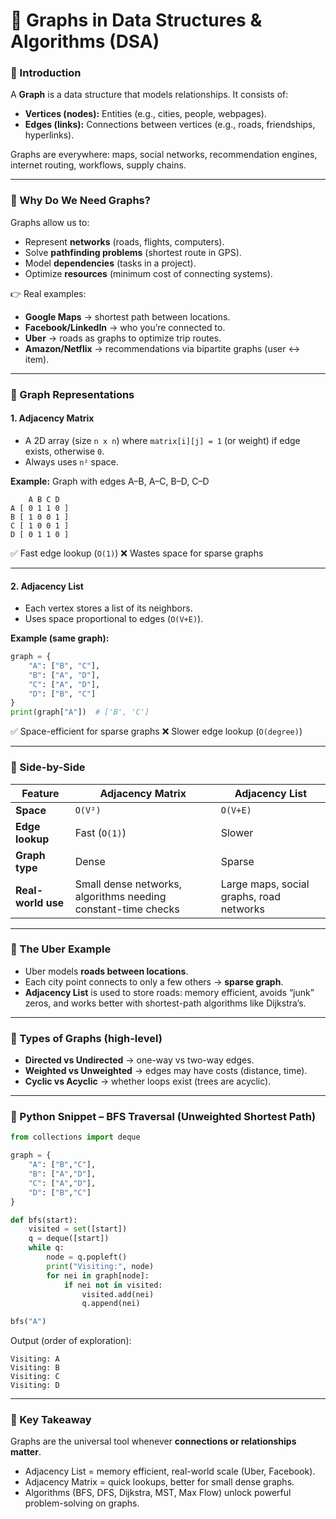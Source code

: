 # 📘 Graphs in Data Structures & Algorithms (DSA)

### 🔹 Introduction

A **Graph** is a data structure that models relationships. It consists of:

* **Vertices (nodes):** Entities (e.g., cities, people, webpages).
* **Edges (links):** Connections between vertices (e.g., roads, friendships, hyperlinks).

Graphs are everywhere: maps, social networks, recommendation engines, internet routing, workflows, supply chains.

---

### 🔹 Why Do We Need Graphs?

Graphs allow us to:

* Represent **networks** (roads, flights, computers).
* Solve **pathfinding problems** (shortest route in GPS).
* Model **dependencies** (tasks in a project).
* Optimize **resources** (minimum cost of connecting systems).

👉 Real examples:

* **Google Maps** → shortest path between locations.
* **Facebook/LinkedIn** → who you’re connected to.
* **Uber** → roads as graphs to optimize trip routes.
* **Amazon/Netflix** → recommendations via bipartite graphs (user ↔ item).

---

### 🔹 Graph Representations

#### 1. **Adjacency Matrix**

* A 2D array (size `n x n`) where `matrix[i][j] = 1` (or weight) if edge exists, otherwise `0`.
* Always uses `n²` space.

**Example:** Graph with edges A–B, A–C, B–D, C–D

```
    A B C D
A [ 0 1 1 0 ]
B [ 1 0 0 1 ]
C [ 1 0 0 1 ]
D [ 0 1 1 0 ]
```

✅ Fast edge lookup (`O(1)`)
❌ Wastes space for sparse graphs

---

#### 2. **Adjacency List**

* Each vertex stores a list of its neighbors.
* Uses space proportional to edges (`O(V+E)`).

**Example (same graph):**

```python
graph = {
    "A": ["B", "C"],
    "B": ["A", "D"],
    "C": ["A", "D"],
    "D": ["B", "C"]
}
print(graph["A"])  # ['B', 'C']
```

✅ Space-efficient for sparse graphs
❌ Slower edge lookup (`O(degree)`)

---

### 🔹 Side-by-Side

| Feature            | Adjacency Matrix                                              | Adjacency List                           |
| ------------------ | ------------------------------------------------------------- | ---------------------------------------- |
| **Space**          | `O(V²)`                                                       | `O(V+E)`                                 |
| **Edge lookup**    | Fast (`O(1)`)                                                 | Slower                                   |
| **Graph type**     | Dense                                                         | Sparse                                   |
| **Real-world use** | Small dense networks, algorithms needing constant-time checks | Large maps, social graphs, road networks |

---

### 🔹 The Uber Example

* Uber models **roads between locations**.
* Each city point connects to only a few others → **sparse graph**.
* **Adjacency List** is used to store roads: memory efficient, avoids “junk” zeros, and works better with shortest-path algorithms like Dijkstra’s.

---

### 🔹 Types of Graphs (high-level)

* **Directed vs Undirected** → one-way vs two-way edges.
* **Weighted vs Unweighted** → edges may have costs (distance, time).
* **Cyclic vs Acyclic** → whether loops exist (trees are acyclic).

---

### 🔹 Python Snippet – BFS Traversal (Unweighted Shortest Path)

```python
from collections import deque

graph = {
    "A": ["B","C"],
    "B": ["A","D"],
    "C": ["A","D"],
    "D": ["B","C"]
}

def bfs(start):
    visited = set([start])
    q = deque([start])
    while q:
        node = q.popleft()
        print("Visiting:", node)
        for nei in graph[node]:
            if nei not in visited:
                visited.add(nei)
                q.append(nei)

bfs("A")
```

Output (order of exploration):

```
Visiting: A
Visiting: B
Visiting: C
Visiting: D
```

---

### 🔹 Key Takeaway

Graphs are the universal tool whenever **connections or relationships matter**.

* Adjacency List = memory efficient, real-world scale (Uber, Facebook).
* Adjacency Matrix = quick lookups, better for small dense graphs.
* Algorithms (BFS, DFS, Dijkstra, MST, Max Flow) unlock powerful problem-solving on graphs.
